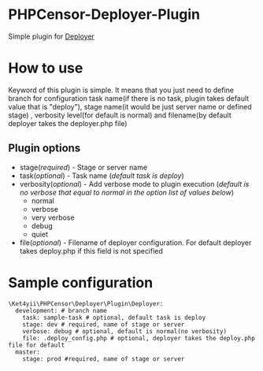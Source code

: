 # PHPCensor-Deployer-Plugin

Simple plugin for [Deployer](http://deployer.org)

# How to use

Keyword of this plugin is simple. It means that you just need to define branch 
for configuration task name(if there is no task, plugin takes 
default value that is "deploy"), stage name(it would be just server name or defined stage)
, verbosity level(for default is normal) and filename(by default deployer takes the deployer.php file)

## Plugin options

* stage(*required*) - Stage or server name
* task(*optional*) - Task name (*default task is deploy*) 
* verbosity(*optional*) - Add verbose mode to plugin execution (*default is no verbose that equal to normal in the option list of values below*)
  * normal
  * verbose
  * very verbose
  * debug
  * quiet 
* file(*optional*) - Filename of deployer configuration. For default deployer takes deploy.php if this field is not specified

# Sample configuration
```
\Ket4yii\PHPCensor\Deployer\Plugin\Deployer:
  development: # branch name
    task: sample-task # optional, default task is deploy 
    stage: dev # required, name of stage or server
    verbose: debug # optional, default is normal(no verbosity)
    file: .deploy_config.php # optional, deployer takes the deploy.php file for default
  master:
    stage: prod #required, name of stage or server
```
